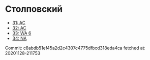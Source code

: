 # Столповский
- [31: AC](31.md)
- [32: AC](32.md)
- [33: WA 6](33.md)
- [34: NA](34.md)

Commit: c8abdb51ef45a2d2c4307c4775dfbcd318eda4ca
 fetched at: 20201128-211753
